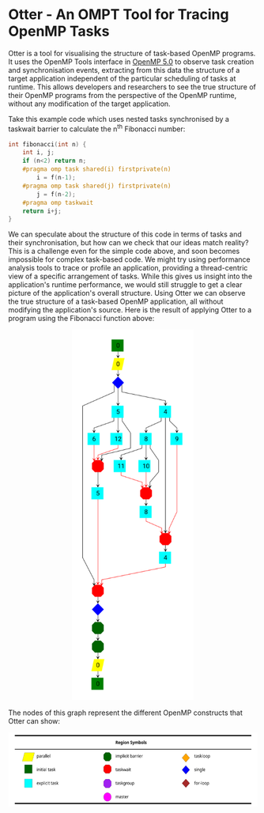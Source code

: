 # Otter - An OMPT Tool for Tracing OpenMP Tasks

Otter is a tool for visualising the structure of task-based OpenMP programs. It uses the OpenMP Tools interface in [OpenMP 5.0](https://www.openmp.org/spec-html/5.0/openmpch4.html) to observe task creation and synchronisation events, extracting from this data the structure of a target application independent of the particular scheduling of tasks at runtime. This allows developers and researchers to see the true structure of their OpenMP programs from the perspective of the OpenMP runtime, without any modification of the target application.

Take this example code which uses nested tasks synchronised by a taskwait barrier to calculate the n<sup>th</sup> Fibonacci number:

```c
int fibonacci(int n) {
    int i, j;
    if (n<2) return n;
    #pragma omp task shared(i) firstprivate(n)
        i = f(n-1);
    #pragma omp task shared(j) firstprivate(n)
        j = f(n-2);
    #pragma omp taskwait
    return i+j;
}
```

We can speculate about the structure of this code in terms of tasks and their synchronisation, but how can we check that our ideas match reality? This is a challenge even for the simple code above, and soon becomes impossible for complex task-based code. We might try using performance analysis tools to trace or profile an application, providing a thread-centric view of a specific arrangement of tasks. While this gives us insight into the application's runtime performance, we would still struggle to get a clear picture of the application's overall structure. Using Otter we can observe the true structure of a task-based OpenMP application, all without modifying the application's source. Here is the result of applying Otter to a program using the Fibonacci function above:

<p align="center">
<img src="docs/listing2.svg" height="750" alt="The task-based structure of the Fibonacci function.">
</p>

The nodes of this graph represent the different OpenMP constructs that Otter can show:

<p align="center">
<img src="docs/node-symbol-table.svg" height="150" alt="The node styles representing the OpenMP constructs represented by Otter.">
</p>
